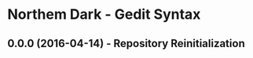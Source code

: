 Northem Dark - Gedit Syntax
===========================

## 0.0.0 (2016-04-14) - Repository Reinitialization
